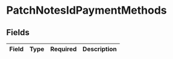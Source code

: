 # PatchNotesIdPaymentMethods


## Fields

| Field       | Type        | Required    | Description |
| ----------- | ----------- | ----------- | ----------- |